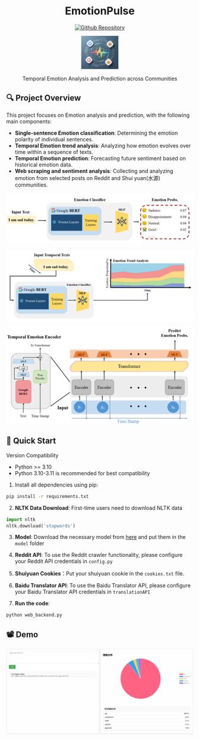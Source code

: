 <h1 align="center"> EmotionPulse </h1>

<p align="center">
    <a href="[https://github.com/despzcm/EmotionPulse]"> <img alt="Github Repository" src="https://img.shields.io/badge/Github-Repository-blue?logo=github&logoColor=blue"> </a>
</p>

<div align="center">
  <img src="img/logo.png" alt="演示截图" width="20%">
</div>

<p align="center">
 Temporal Emotion Analysis and Prediction across Communities
</p>


## 🔍 Project Overview
This project focuses on Emotion analysis and prediction, with the following main components:
- **Single-sentence Emotion classification**: Determining the emotion polarity of individual sentences.
- **Temporal Emotion trend analysis**: Analyzing how emotion evolves over time within a sequence of texts.
- **Temporal Emotion prediction**: Forecasting future sentiment based on historical emotion data.
- **Web scraping and sentiment analysis**: Collecting and analyzing emotion from selected posts on Reddit and Shui yuan(水源) communities.

![network1](img/network1.png)

![network2](img/network2.png)

![network3](img/network3.png)


## 🚀 Quick Start
Version Compatibility

- Python >= 3.10
- Python 3.10-3.11 is recommended for best compatibility 

1. Install all dependencies using pip:
```bash
pip install -r requirements.txt
```

2. **NLTK Data Download**: First-time users need to download NLTK data
```python
import nltk
nltk.download('stopwords')
```

3. **Model**: Download the necessary model from [here](https://pan.sjtu.edu.cn/web/share/18801724bfc11ef663aa64ac61102485) and put them in the `model` folder

4. **Reddit API**: To use the Reddit crawler functionality, please configure your Reddit API credentials in `config.py`

5. **Shuiyuan Cookies**：Put your shuiyuan cookie in the `cookies.txt` file.

6. **Baidu Translator API**: To use the Baidu Translator API, please configure your Baidu Translator API credentials in `translationAPI`

7. **Run the code**:
```bash
python web_backend.py
```

## 📽️ Demo
![demo](img/1.gif)


